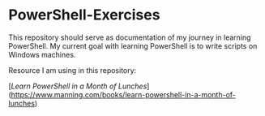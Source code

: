 # PowerShell-Exercises

This repository should serve as documentation of my journey in learning PowerShell. My current goal with learning PowerShell is to write scripts on Windows machines. 

Resource I am using in this repository:

[*Learn PowerShell in  a Month of Lunches*] (https://www.manning.com/books/learn-powershell-in-a-month-of-lunches)





